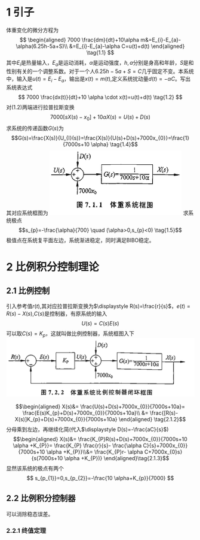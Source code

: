 # 1 引子
体重变化的微分方程为
$$
\begin{aligned}
7000 \frac{dm}{dt}+10\alpha m&=E_{i}-E_{a}-\alpha(6.25h-5a+S)\\
&=E_{i}-E_{a}-\alpha C=u(t)+d(t)
\end{aligned}
\tag{1.1}
$$
其中$E_{i}$是热量输入，$E_{a}$是运动消耗，$\alpha$是运动强度，$h,a$分别是身高和年龄，$S$是和性别有关的一个调整系数。对于一个人$6.25h-5a+S=C$几乎固定不变。本系统中，输入是$u(t)=E_{i}-E_{a}$，输出是$x(t)=m(t)$,定义系统扰动量$d(t)=-\alpha C$。写出系统表达式
$$
7000 \frac{dx(t)}{dt}+10 \alpha \cdot x(t)=u(t)+d(t) \tag{1.2}
$$
对(1.2)两端进行拉普拉斯变换
$$7000[sX(s)-x_{0}]+10\alpha X(s)=U(s)+D(s)\tag{1.3}$$
求系统的传递函数$G(s)$为
$$G(s)=\frac{X(s)}{U_{I}(s)}=\frac{X(s)}{U(s)+D(s)+7000x_{0}}=\frac{1}{7000s+10 \alpha} \tag{1.4}$$
其对应系统框图为
![](../../img/Pasted%20image%2020230919165746.png)
求系统极点
$$s_{p}=-\frac{\alpha}{700} \quad (\alpha>0,s_{p}<0) \tag{1.5}$$
极值点在系统复平面左边，系统渐进稳定，同时满足BIBO稳定。

# 2 比例积分控制理论
## 2.1 比例控制
引入参考值$r(t)$,其对应拉普拉斯变换为$\displaystyle R(s)=\frac{r}{s}$，$e(t)=R(s)-X(s)$,$C(s)$是控制器，有原系统的输入
$$
U(s)=C(s)E(s)\tag{2.1.1}
$$
可以取$C(s)=K_{p}$，这就叫做比例控制器，系统框图入下
![](../../img/Pasted%20image%2020230919184232.png)

$$\begin{aligned}
X(s)&= \frac{U(s)+D(s)+7000x_{0}}{7000s+10a}= \frac{E(s)K_{p}+D(s)+7000x_{0}}{7000s+10a}\\ &= \frac{[R(s)-X(s)]K_{p}+D(s)+7000x_{0}}{7000s+10a}
\end{aligned} \tag{2.1.2}$$
分母乘到左边，再继续化简(代入$\displaystyle D(s)=-\frac{aC}{s}$)
$$\begin{aligned}
X(s)&= \frac{K_{P}R(s)+D(s)+7000x_{0}}{7000s+10 \alpha +K_{P}}=
\frac{K_{P}	\frac{r}{s}- \frac{\alpha C}{s}+7000x_{0}}{7000s+10 \alpha +K_{P}}\\&= \frac{K_{P}r- \alpha C+7000x_{0}s}{s(7000s+10 \alpha +K_{P})}
\end{aligned}\tag{2.1.3}$$
显然该系统的极点有两个
$$
s_{p_{1}}=0,s_{p_{2}}=-\frac{10 \alpha+K_{p}}{7000} 
$$
## 2.2 比例积分控制器
可以消除稳态误差。
### 2.2.1 终值定理
